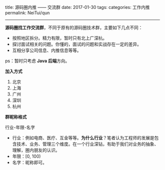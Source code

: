 title: 源码圈内推 —— 交流群
date: 2017-01-30
tags:
categories: 工作内推
permalink: NeiTui/qun

---

**源码圈找工作交流群**，不同于原有的源码圈技术群，主要如下几点不同：

* 按照地区拆分。精力有限，暂时只有北上广深杭。
* 探讨面试相关的问题。你懂的，面试的问题和实战存在一定的差异。
* 互相分享公司信息、内推信息等等。

ps：暂时只考虑 **Java 后端**方向。

**加入方式**

1. 北京  
2. 上海
3. 广州
4. 深圳
5. 杭州

**群昵称格式**

行业-年限-名字

* 行业：例如电商、医疗、互金等等。**为什么行业**？笔者认为工程师的发展是包含技术、业务、管理三个维度。在一个行业深钻，有助于我们对业务的抽象、理解，圈内朋友的认识。
* 年限：[0, 100)
* 名字：昵称即可。


